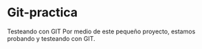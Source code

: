 # Git-practica
Testeando con GIT
Por medio de este pequeño proyecto, estamos probando y testeando con GIT.
